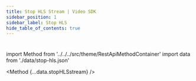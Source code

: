 ```yaml
---
title: Stop HLS Stream | Video SDK
sidebar_position: 1
sidebar_label: Stop HLS
hide_table_of_contents: true
---
```


#

import Method from '../../../src/theme/RestApiMethodContainer'
import data from './data/stop-hls.json'

<Method
{...data.stopHLSstream}
/>
